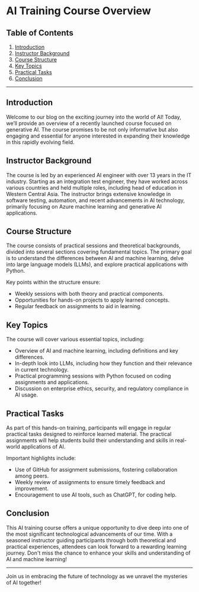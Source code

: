 # AI Training Course Overview

## Table of Contents
1. [Introduction](#introduction)
2. [Instructor Background](#instructor-background)
3. [Course Structure](#course-structure)
4. [Key Topics](#key-topics)
5. [Practical Tasks](#practical-tasks)
6. [Conclusion](#conclusion)

---

## Introduction

Welcome to our blog on the exciting journey into the world of AI! Today, we’ll provide an overview of a recently launched course focused on generative AI. The course promises to be not only informative but also engaging and essential for anyone interested in expanding their knowledge in this rapidly evolving field.

## Instructor Background

The course is led by an experienced AI engineer with over 13 years in the IT industry. Starting as an integration test engineer, they have worked across various countries and held multiple roles, including head of education in Western Central Asia. The instructor brings extensive knowledge in software testing, automation, and recent advancements in AI technology, primarily focusing on Azure machine learning and generative AI applications.

## Course Structure

The course consists of practical sessions and theoretical backgrounds, divided into several sections covering fundamental topics. The primary goal is to understand the differences between AI and machine learning, delve into large language models (LLMs), and explore practical applications with Python.

Key points within the structure ensure:

- Weekly sessions with both theory and practical components.
- Opportunities for hands-on projects to apply learned concepts.
- Regular feedback on assignments to aid in learning.

## Key Topics

The course will cover various essential topics, including:

- Overview of AI and machine learning, including definitions and key differences.
- In-depth look into LLMs, including how they function and their relevance in current technology.
- Practical programming sessions with Python focused on coding assignments and applications.
- Discussion on enterprise ethics, security, and regulatory compliance in AI usage.

## Practical Tasks

As part of this hands-on training, participants will engage in regular practical tasks designed to reinforce learned material. The practical assignments will help students build their understanding and skills in real-world applications of AI.

Important highlights include:

- Use of GitHub for assignment submissions, fostering collaboration among peers.
- Weekly review of assignments to ensure timely feedback and improvement.
- Encouragement to use AI tools, such as ChatGPT, for coding help.

## Conclusion

This AI training course offers a unique opportunity to dive deep into one of the most significant technological advancements of our time. With a seasoned instructor guiding participants through both theoretical and practical experiences, attendees can look forward to a rewarding learning journey. Don't miss the chance to enhance your skills and understanding of AI and machine learning!

--- 

Join us in embracing the future of technology as we unravel the mysteries of AI together!